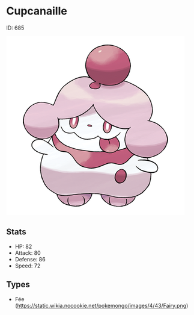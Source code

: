 # Cupcanaille


ID: 685

![](https://raw.githubusercontent.com/PokeAPI/sprites/master/sprites/pokemon/other/official-artwork/685.png "Cupcanaille")

## Stats


 - HP: 82
 - Attack: 80
 - Defense: 86
 - Speed: 72

## Types


 - Fée (https://static.wikia.nocookie.net/pokemongo/images/4/43/Fairy.png)
